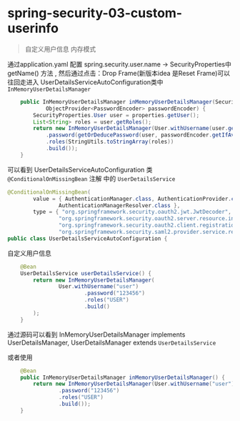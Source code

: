 # spring-security-03-custom-userinfo

> 自定义用户信息 内存模式

通过application.yaml 配置 spring.security.user.name -> SecurityProperties中 getName() 方法 ,
然后通过点击：Drop Frame(新版本idea 是Reset Frame)可以往回走进入
UserDetailsServiceAutoConfiguration类中 `InMemoryUserDetailsManager` 

```java
	public InMemoryUserDetailsManager inMemoryUserDetailsManager(SecurityProperties properties,
			ObjectProvider<PasswordEncoder> passwordEncoder) {
		SecurityProperties.User user = properties.getUser();
		List<String> roles = user.getRoles();
		return new InMemoryUserDetailsManager(User.withUsername(user.getName())
			.password(getOrDeducePassword(user, passwordEncoder.getIfAvailable()))
			.roles(StringUtils.toStringArray(roles))
			.build());
	}
```

可以看到 UserDetailsServiceAutoConfiguration 类 `@ConditionalOnMissingBean` 注解 中的 `UserDetailsService` 

```java
@ConditionalOnMissingBean(
		value = { AuthenticationManager.class, AuthenticationProvider.class, UserDetailsService.class,
				AuthenticationManagerResolver.class },
		type = { "org.springframework.security.oauth2.jwt.JwtDecoder",
				"org.springframework.security.oauth2.server.resource.introspection.OpaqueTokenIntrospector",
				"org.springframework.security.oauth2.client.registration.ClientRegistrationRepository",
				"org.springframework.security.saml2.provider.service.registration.RelyingPartyRegistrationRepository" })
public class UserDetailsServiceAutoConfiguration {
```

自定义用户信息

```java
    @Bean
    UserDetailsService userDetailsService() {
        return new InMemoryUserDetailsManager(
                User.withUsername("user")
                        .password("123456")
                        .roles("USER")
                        .build()
        );
    }
```

通过源码可以看到 InMemoryUserDetailsManager implements UserDetailsManager, UserDetailsManager extends `UserDetailsService`

或者使用 

```java
    @Bean
    public InMemoryUserDetailsManager inMemoryUserDetailsManager() {
        return new InMemoryUserDetailsManager(User.withUsername("user")
                .password("123456")
                .roles("USER")
                .build());
    }
```



